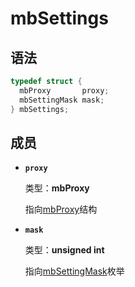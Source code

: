 # mbSettings

## 语法

``` cpp
typedef struct {
  mbProxy       proxy;
  mbSettingMask mask;
} mbSettings;
```

## 成员

- **`proxy`**

  类型：**mbProxy**

  指向[mbProxy](/struct/mbProxy)结构

- **`mask`**

  类型：**unsigned int**

  指向[mbSettingMask](/enum/mbSettingMask)枚举
